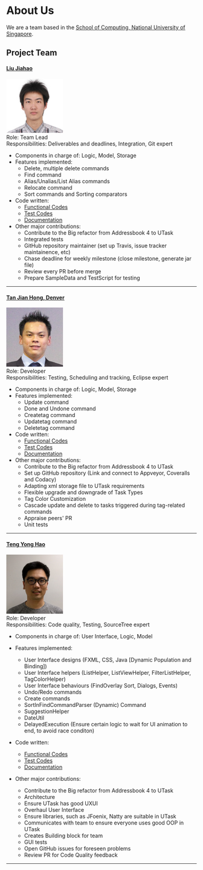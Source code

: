 # About Us

We are a team based in the [School of Computing, National University of Singapore](http://www.comp.nus.edu.sg).

## Project Team

#### [Liu Jiahao](http://github.com/liujiahaocs)
<img src="images/liujiahaocs.png" width="150"><br>
Role: Team Lead<br>
Responsibilities: Deliverables and deadlines, Integration, Git expert <br>

* Components in charge of: Logic, Model, Storage
* Features implemented:
  - Delete, multiple delete commands
  - Find command
  - Alias/Unalias/List Alias commands
  - Relocate command
  - Sort commands and Sorting comparators
* Code written:
  - [Functional Codes](../collated/main/A0138493W.md)
  - [Test Codes](../collated/test/A0138493W.md)
  - [Documentation](../collated/docs/A0138493W.md)
* Other major contributions:
  - Contribute to the Big refactor from Addressbook 4 to UTask
  - Integrated tests
  - GitHub repository maintainer (set up Travis, issue tracker maintainence, etc)
  - Chase deadline for weekly milestone (close milestone, generate jar file)
  - Review every PR before merge
  - Prepare SampleData and TestScript for testing

-----

#### [Tan Jian Hong, Denver](http://github.com/deltango)
<img src="images/deltango.png" width="150"><br>
Role: Developer <br>
Responsibilities: Testing, Scheduling and tracking, Eclipse expert <br>

* Components in charge of: Logic, Model, Storage
* Features implemented:
  - Update command
  - Done and Undone command
  - Createtag command
  - Updatetag command
  - Deletetag command
* Code written:
  - [Functional Codes](../collated/main/A0138423J.md)
  - [Test Codes](../collated/test/A0138423J.md)
  - [Documentation](../collated/docs/A0138423J.md)
* Other major contributions:
  - Contribute to the Big refactor from Addressbook 4 to UTask
  - Set up GitHub repository (Link and connect to Appveyor, Coveralls and Codacy)
  - Adapting xml storage file to UTask requirements
  - Flexible upgrade and downgrade of Task Types
  - Tag Color Customization
  - Cascade update and delete to tasks triggered during tag-related commands
  - Appraise peers' PR
  - Unit tests

-----

#### [Teng Yong Hao](http://github.com/yong24s)
<img src="images/yong24s.png" width="150"><br>
Role: Developer <br>
Responsibilities: Code quality, Testing, SourceTree expert <br>

* Components in charge of: User Interface, Logic, Model
* Features implemented:
  - User Interface designs (FXML, CSS, Java [Dynamic Population and Binding])
  - User Interface helpers (ListHelper, ListViewHelper, FilterListHelper, TagColorHelper)
  - User Interface behaviours (FindOverlay Sort, Dialogs, Events)
  - Undo/Redo commands
  - Create commands
  - SortInFindCommandParser (Dynamic) Command
  - SuggestionHelper
  - DateUtil
  - DelayedExecution (Ensure certain logic to wait for UI animation to end, to avoid race conditon)
  
* Code written:
  - [Functional Codes](../collated/main/A0139996A.md)
  - [Test Codes](../collated/test/A0139996A.md)
  - [Documentation](../collated/docs/A0139996A.md)
* Other major contributions:
  - Contribute to the Big refactor from Addressbook 4 to UTask
  - Architecture 
  - Ensure UTask has good UXUI
  - Overhaul User Interface
  - Ensure libraries, such as JFoenix, Natty are suitable in UTask
  - Communicates with team to ensure everyone uses good OOP in UTask
  - Creates Building block for team
  - GUI tests
  - Open GitHub issues for foreseen problems
  - Review PR for Code Quality feedback
 -----
